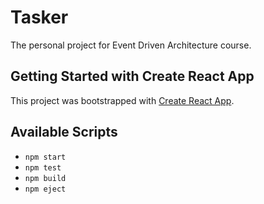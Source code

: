 # Tasker

The personal project for Event Driven Architecture course.

## Getting Started with Create React App

This project was bootstrapped with [Create React App](https://github.com/facebook/create-react-app).

## Available Scripts

- `npm start`
- `npm test`
- `npm build`
- `npm eject`
